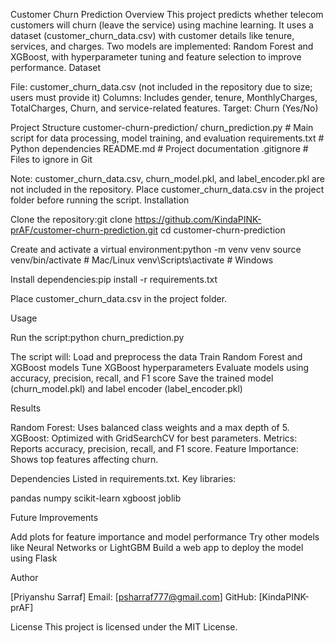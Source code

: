 Customer Churn Prediction
Overview
This project predicts whether telecom customers will churn (leave the service) using machine learning. It uses a dataset (customer_churn_data.csv) with customer details like tenure, services, and charges. Two models are implemented: Random Forest and XGBoost, with hyperparameter tuning and feature selection to improve performance.
Dataset

File: customer_churn_data.csv (not included in the repository due to size; users must provide it)
Columns: Includes gender, tenure, MonthlyCharges, TotalCharges, Churn, and service-related features.
Target: Churn (Yes/No)

Project Structure
customer-churn-prediction/
churn_prediction.py        # Main script for data processing, model training, and evaluation
requirements.txt           # Python dependencies
README.md                  # Project documentation
.gitignore                 # Files to ignore in Git

Note: customer_churn_data.csv, churn_model.pkl, and label_encoder.pkl are not included in the repository. Place customer_churn_data.csv in the project folder before running the script.
Installation

Clone the repository:git clone https://github.com/KindaPINK-prAF/customer-churn-prediction.git
cd customer-churn-prediction


Create and activate a virtual environment:python -m venv venv
source venv/bin/activate  # Mac/Linux
venv\Scripts\activate     # Windows


Install dependencies:pip install -r requirements.txt


Place customer_churn_data.csv in the project folder.

Usage

Run the script:python churn_prediction.py


The script will:
Load and preprocess the data
Train Random Forest and XGBoost models
Tune XGBoost hyperparameters
Evaluate models using accuracy, precision, recall, and F1 score
Save the trained model (churn_model.pkl) and label encoder (label_encoder.pkl)



Results

Random Forest: Uses balanced class weights and a max depth of 5.
XGBoost: Optimized with GridSearchCV for best parameters.
Metrics: Reports accuracy, precision, recall, and F1 score.
Feature Importance: Shows top features affecting churn.

Dependencies
Listed in requirements.txt. Key libraries:

pandas
numpy
scikit-learn
xgboost
joblib

Future Improvements

Add plots for feature importance and model performance
Try other models like Neural Networks or LightGBM
Build a web app to deploy the model using Flask

Author

[Priyanshu Sarraf]
Email: [psharraf777@gmail.com]
GitHub: [KindaPINK-prAF]

License
This project is licensed under the MIT License.
